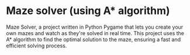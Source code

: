 # Maze solver (using A* algorithm)

Maze Solver, a project written in Python Pygame that lets you create your own mazes and watch as they're solved in real time. This project uses the A* algorithm to find the optimal solution to the maze, ensuring a fast and efficient solving process.
